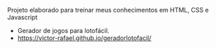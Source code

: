 Projeto elaborado para treinar meus conhecimentos em HTML, CSS e Javascript

- Gerador de jogos para lotofácil.
- https://victor-rafael.github.io/geradorlotofacil/
